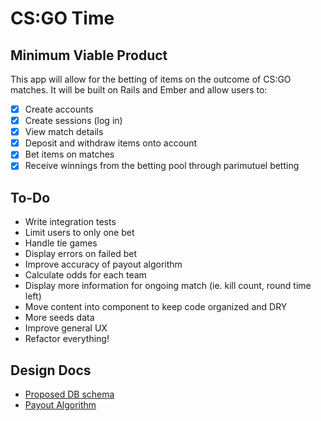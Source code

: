 # CS:GO Time
## Minimum Viable Product
This app will allow for the betting of items on the outcome of CS:GO matches. It will be built on Rails and Ember and allow users to:

- [X] Create accounts
- [X] Create sessions (log in)
- [X] View match details
- [X] Deposit and withdraw items onto account
- [X] Bet items on matches
- [X] Receive winnings from the betting pool through parimutuel betting

## To-Do
* Write integration tests
* Limit users to only one bet
* Handle tie games
* Display errors on failed bet
* Improve accuracy of payout algorithm
* Calculate odds for each team
* Display more information for ongoing match (ie. kill count, round time left)
* Move content into component to keep code organized and DRY
* More seeds data
* Improve general UX
* Refactor everything!

## Design Docs
* [Proposed DB schema][schema]
* [Payout Algorithm][payout]

[schema]: ./docs/schema.md
[payout]: ./docs/payout.md
